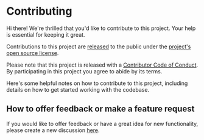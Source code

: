 # Contributing

Hi there! We're thrilled that you'd like to contribute to this project. Your help is essential for keeping it great.

Contributions to this project are [released](https://help.github.com/articles/github-terms-of-service/#6-contributions-under-repository-license) to the public under the [project's open source license](LICENSE.md).

Please note that this project is released with a [Contributor Code of Conduct](code_of_conduct.md). By participating in this project you agree to abide by its terms.

Here's some helpful notes on how to contribute to this project, including details on how to get started working with the codebase.

## How to offer feedback or make a feature request

If you would like to offer feedback or have a great idea for new functionality, please create a new discussion [here](https://github.com/actions/importer-labs/discussions/new/choose).
